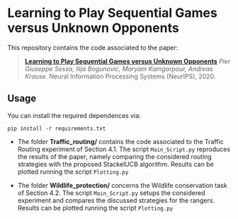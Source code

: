 # Learning to Play Sequential Games versus Unknown Opponents


This repository contains the code associated to the paper:
> [**Learning to Play Sequential Games versus Unknown Opponents**](https://arxiv.org/pdf/2007.05271.pdf)
> *Pier Giuseppe Sessa, Ilija Bogunovic, Maryam Kamgarpour, Andreas Krause*.
> Neural Information Processing Systems (NeurIPS), 2020.

Usage
-- 

You can install the required dependences via: 
```setup
pip install -r requirements.txt
```

- The folder **Traffic_routing/** contains the code associated to the Traffic Routing experiment of Section 4.1.
The script `Main_Script.py` reproduces the results of the paper, namely comparing the considered routing strategies with the proposed StackelUCB algorithm.
Results can be plotted running the script `Plotting.py`

- The folder **Wildlife_protection/** concerns the Wildlife conservation task of Section 4.2. 
The script `Main_Script.py` setups the considered experiment and compares the discussed strategies for the rangers.
Results can be plotted running the script `Plotting.py`

